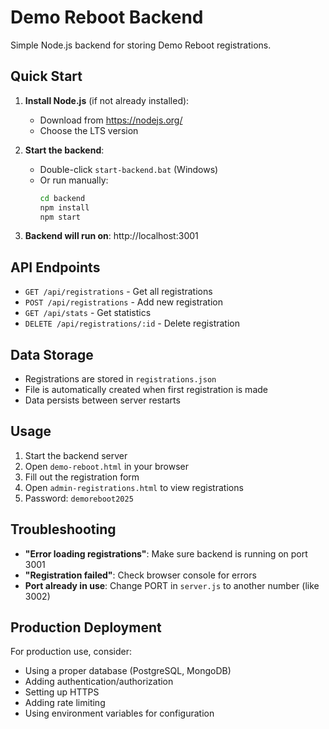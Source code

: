 # Demo Reboot Backend

Simple Node.js backend for storing Demo Reboot registrations.

## Quick Start

1. **Install Node.js** (if not already installed):
   - Download from https://nodejs.org/
   - Choose the LTS version

2. **Start the backend**:
   - Double-click `start-backend.bat` (Windows)
   - Or run manually:
     ```bash
     cd backend
     npm install
     npm start
     ```

3. **Backend will run on**: http://localhost:3001

## API Endpoints

- `GET /api/registrations` - Get all registrations
- `POST /api/registrations` - Add new registration
- `GET /api/stats` - Get statistics
- `DELETE /api/registrations/:id` - Delete registration

## Data Storage

- Registrations are stored in `registrations.json`
- File is automatically created when first registration is made
- Data persists between server restarts

## Usage

1. Start the backend server
2. Open `demo-reboot.html` in your browser
3. Fill out the registration form
4. Open `admin-registrations.html` to view registrations
5. Password: `demoreboot2025`

## Troubleshooting

- **"Error loading registrations"**: Make sure backend is running on port 3001
- **"Registration failed"**: Check browser console for errors
- **Port already in use**: Change PORT in `server.js` to another number (like 3002)

## Production Deployment

For production use, consider:
- Using a proper database (PostgreSQL, MongoDB)
- Adding authentication/authorization
- Setting up HTTPS
- Adding rate limiting
- Using environment variables for configuration
